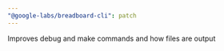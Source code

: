 ```yaml
---
"@google-labs/breadboard-cli": patch
---
```


Improves debug and make commands and how files are output

